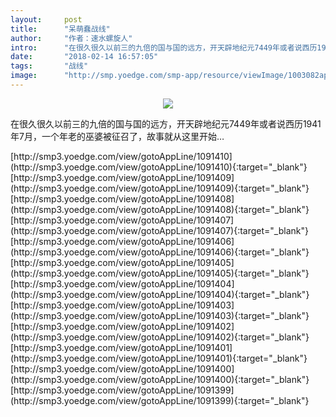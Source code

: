 ```yaml
---
layout:     post
title:      "呆萌蠢战线"
author:     "作者：速水螺旋人"
intro:      "在很久很久以前三的九倍的国与国的远方，开天辟地纪元7449年或者说西历1941年7月，一个年老的巫婆被征召了，故事就从这里开始…"
date:       "2018-02-14 16:57:05"
tags:       "战线"
image:      "http://smp.yoedge.com/smp-app/resource/viewImage/1003082appline.png"
---
```

<div style="text-align: center">
<p><img src="http://smp.yoedge.com/smp-app/resource/viewImage/1003082appline.png"/></p>
</div>
<p class="post-meta">
<span>在很久很久以前三的九倍的国与国的远方，开天辟地纪元7449年或者说西历1941年7月，一个年老的巫婆被征召了，故事就从这里开始…</span>
</p>
[http://smp3.yoedge.com/view/gotoAppLine/1091410](http://smp3.yoedge.com/view/gotoAppLine/1091410){:target="_blank"}
[http://smp3.yoedge.com/view/gotoAppLine/1091409](http://smp3.yoedge.com/view/gotoAppLine/1091409){:target="_blank"}
[http://smp3.yoedge.com/view/gotoAppLine/1091408](http://smp3.yoedge.com/view/gotoAppLine/1091408){:target="_blank"}
[http://smp3.yoedge.com/view/gotoAppLine/1091407](http://smp3.yoedge.com/view/gotoAppLine/1091407){:target="_blank"}
[http://smp3.yoedge.com/view/gotoAppLine/1091406](http://smp3.yoedge.com/view/gotoAppLine/1091406){:target="_blank"}
[http://smp3.yoedge.com/view/gotoAppLine/1091405](http://smp3.yoedge.com/view/gotoAppLine/1091405){:target="_blank"}
[http://smp3.yoedge.com/view/gotoAppLine/1091404](http://smp3.yoedge.com/view/gotoAppLine/1091404){:target="_blank"}
[http://smp3.yoedge.com/view/gotoAppLine/1091403](http://smp3.yoedge.com/view/gotoAppLine/1091403){:target="_blank"}
[http://smp3.yoedge.com/view/gotoAppLine/1091402](http://smp3.yoedge.com/view/gotoAppLine/1091402){:target="_blank"}
[http://smp3.yoedge.com/view/gotoAppLine/1091401](http://smp3.yoedge.com/view/gotoAppLine/1091401){:target="_blank"}
[http://smp3.yoedge.com/view/gotoAppLine/1091400](http://smp3.yoedge.com/view/gotoAppLine/1091400){:target="_blank"}
[http://smp3.yoedge.com/view/gotoAppLine/1091399](http://smp3.yoedge.com/view/gotoAppLine/1091399){:target="_blank"}


